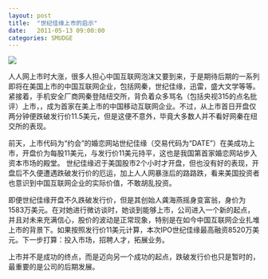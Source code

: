 ```yaml
---
layout: post
title:  "世纪佳缘上市的启示"
date:   2011-05-13 09:00:00
categories: SMUDGE
---
```


<img src="http://binnng.coding.io/assets/images/date.jpg"/>

人人网上市时大涨，很多人担心中国互联网泡沫又要到来，于是期待后期的一系列即将在美国上市的中国互联网企业，包括网秦，世纪佳缘，迅雷，盛大文学等等。紧接着，手机安全厂商网秦登陆纽交所，背负着众多骂名（包括央视315的点名批评）上市，，成为首家在美上市的中国移动互联网企业。不过，从上市首日开盘仅两分钟便跌破发行价11.5美元，但是这便不意外，毕竟大多数人并不看好网秦在纽交所的表现。



前天，上市代码为“约会”的婚恋网站世纪佳缘（交易代码为“DATE”）在美成功上市，开盘价为每股11美元，与发行价11美元持平，这也是我国第首家婚恋网站步入资本市场的殿堂。 世纪佳缘迟于美国股市2个小时才开盘，但也没有好的表现，开盘后不久便遭遇跌破发行价的厄运，加上人人网暴涨后的路路跌，看来美国投资者也意识到中国互联网企业的实际价值，不敢胡乱投资。



即便世纪佳缘开盘不久跌破发行价，但是其创始人龚海燕摇身变富翁，身价为1583万美元。在对她进行微访谈时，她谈到能够上市，公司进入一个新的起点，并且对未来充满信心，股价的波动是正常现象，特别是在如今中国互联网企业扎堆上市的背景下。如果按照发行价11美元计算，本次IPO世纪佳缘最高融资8520万美元。下一步打算：投入市场，招聘人才，拓展业务。



上市并不是成功的终点，而是迈向另一个成功的起点，跌破发行价也只是暂时的，最重要的是公司的后期发展。
